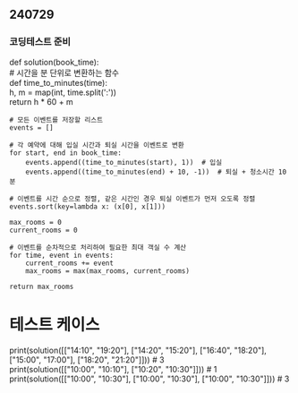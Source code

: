 ## 240729  
  
### 코딩테스트 준비  
def solution(book_time):  
    # 시간을 분 단위로 변환하는 함수  
    def time_to_minutes(time):  
        h, m = map(int, time.split(':'))  
        return h * 60 + m  
    
    # 모든 이벤트를 저장할 리스트  
    events = []  
    
    # 각 예약에 대해 입실 시간과 퇴실 시간을 이벤트로 변환  
    for start, end in book_time:  
        events.append((time_to_minutes(start), 1))  # 입실  
        events.append((time_to_minutes(end) + 10, -1))  # 퇴실 + 청소시간 10분  
    
    # 이벤트를 시간 순으로 정렬, 같은 시간인 경우 퇴실 이벤트가 먼저 오도록 정렬  
    events.sort(key=lambda x: (x[0], x[1]))  

    max_rooms = 0  
    current_rooms = 0  
      
    # 이벤트를 순차적으로 처리하여 필요한 최대 객실 수 계산  
    for time, event in events:  
        current_rooms += event  
        max_rooms = max(max_rooms, current_rooms)  
      
    return max_rooms  
  
# 테스트 케이스  
print(solution([["14:10", "19:20"], ["14:20", "15:20"], ["16:40", "18:20"], ["15:00", "17:00"], ["18:20", "21:20"]]))  # 3  
print(solution([["10:00", "10:10"], ["10:20", "10:30"]]))  # 1  
print(solution([["10:00", "10:30"], ["10:00", "10:30"], ["10:00", "10:30"]]))  # 3  
